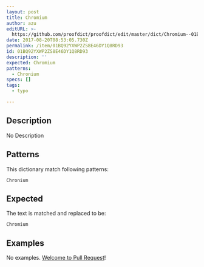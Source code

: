 ```yaml
---
layout: post
title: Chromium
author: azu
editURL: >-
  https://github.com/proofdict/proofdict/edit/master/dict/Chromium--01BQ92YXWP2ZS8E46DY1Q8RD93.yml
date: 2017-08-20T08:53:05.730Z
permalink: /item/01BQ92YXWP2ZS8E46DY1Q8RD93
id: 01BQ92YXWP2ZS8E46DY1Q8RD93
description: ''
expected: Chromium
patterns:
  - Chronium
specs: []
tags:
  - typo

---
```


## Description

No Description 

## Patterns

This dictionary match following patterns:

    Chronium

## Expected

The text is matched and replaced to be:

    Chromium

## Examples

No examples. [Welcome to Pull Request](https://github.com/proofdict/proofdict/edit/master/dict/Chromium--01BQ92YXWP2ZS8E46DY1Q8RD93.yml)!
